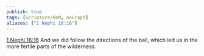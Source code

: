 ```yaml
---
publish: true
tags: [Scripture/BoM, noGraph]
aliases: ["1 Nephi 16:16"]
---
```

[1 Nephi 16:16](https://churchofjesuschrist.org/study/scriptures/bofm/1-ne/16?lang=eng&id=p16#p16) And we did follow the directions of the ball, which led us in the more fertile parts of the wilderness.
